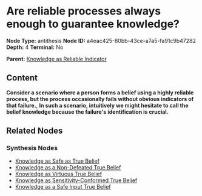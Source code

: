 # Are reliable processes always enough to guarantee knowledge?

**Node Type:** antithesis
**Node ID:** a4eac425-80bb-43ce-a7a5-fa91c9b47282
**Depth:** 4
**Terminal:** No

**Parent:** [Knowledge as Reliable Indicator](knowledge-as-reliable-indicator-synthesis-ab11a2a1-52e1-49a9-a7cc-e3f9c6c40703.md)

## Content

**Consider a scenario where a person forms a belief using a highly reliable process, but the process occasionally fails without obvious indicators of that failure.**, **In such a scenario, intuitively we might hesitate to call the belief knowledge because the failure's identification is crucial.**

## Related Nodes

### Synthesis Nodes

- [Knowledge as Safe as True Belief](knowledge-as-safe-as-true-belief-synthesis-13ed19b9-0799-46d0-94d1-40d3f29b41f8.md)
- [Knowledge as a Non-Defeated True Belief](knowledge-as-a-non-defeated-true-belief-synthesis-38786f8b-dbe7-4e30-abf9-4c8b2be186ff.md)
- [Knowledge as Virtuous True Belief](knowledge-as-virtuous-true-belief-synthesis-79517e07-e8c8-4b92-ada1-cda87b534df4.md)
- [Knowledge as Sensitivity-Conformed True Belief](knowledge-as-sensitivity-conformed-true-belief-synthesis-1401c767-de09-40fc-b239-ff17519665f8.md)
- [Knowledge as a Safe Input True Belief](knowledge-as-a-safe-input-true-belief-synthesis-ae4893fa-3a96-4ec3-8a96-bc87e2f96170.md)
